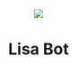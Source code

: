 <center><img src="https://cdn.discordapp.com/avatars/1029283042017169448/c06e737e24f3ce08592a27b7b4623348.webp?size=1024"></img></center>

# <center> Lisa Bot </center>
